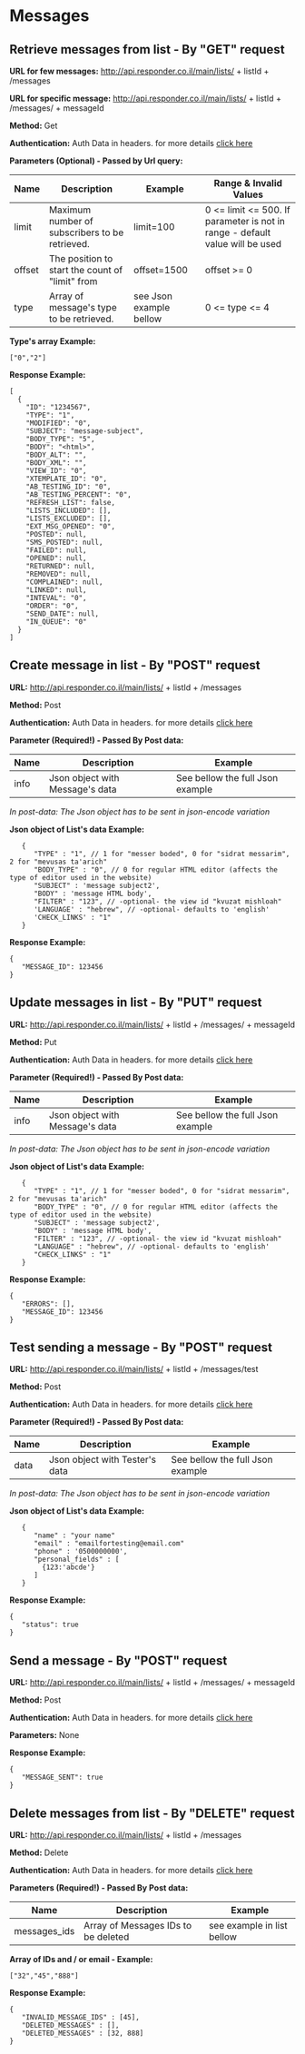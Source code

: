 # Messages

## Retrieve messages from list - By "GET" request

**URL for few messages:** http://api.responder.co.il/main/lists/ + listId + /messages

**URL for specific message:** http://api.responder.co.il/main/lists/ + listId + /messages/ + messageId


**Method:** Get

**Authentication:** Auth Data in headers. for more details [click here](https://github.com/chenrosenblum/my-description/tree/master/Authentication/ )

**Parameters (Optional) - Passed by Url query:**
  
  | Name     | Description | Example     | Range & Invalid Values |
  | ---------|-------------|-------------|------------------------|
  | limit | Maximum number of subscribers to be retrieved. | limit=100 | 0 <= limit <= 500. If parameter is not in range - default value will be used | 
  | offset  | The position to start the count of "limit" from | offset=1500 | offset >= 0
  | type | Array of message's type to be retrieved.  | see Json example bellow | 0 <=  type <= 4     | |   

**Type's array Example:**

    ["0","2"]

**Response Example:**

    [
      {
        "ID": "1234567",
        "TYPE": "1",
        "MODIFIED": "0",
        "SUBJECT": "message-subject",
        "BODY_TYPE": "5",
        "BODY": "<html>",
        "BODY_ALT": "",
        "BODY_XML": "",
        "VIEW_ID": "0",
        "XTEMPLATE_ID": "0",
        "AB_TESTING_ID": "0",
        "AB_TESTING_PERCENT": "0",
        "REFRESH_LIST": false,
        "LISTS_INCLUDED": [],
        "LISTS_EXCLUDED": [],
        "EXT_MSG_OPENED": "0",
        "POSTED": null,
        "SMS_POSTED": null,
        "FAILED": null,
        "OPENED": null,
        "RETURNED": null,
        "REMOVED": null,
        "COMPLAINED": null,
        "LINKED": null,
        "INTEVAL": "0",
        "ORDER": "0",
        "SEND_DATE": null,
        "IN_QUEUE": "0"
      }
    ]
    

## Create message in list - By "POST" request

**URL:** http://api.responder.co.il/main/lists/ + listId + /messages

**Method:** Post

**Authentication:** Auth Data in headers. for more details [click here](https://github.com/chenrosenblum/my-description/tree/master/Authentication/ )

**Parameter (Required!) - Passed By Post data:**
  
  | Name     | Description | Example |
  | ---------|-------------|---------|
  | info | Json object with Message's data | See bellow the full Json example |

*In post-data: The Json object has to be sent in json-encode variation*

**Json object of List's data Example:**

       {
          "TYPE" : "1", // 1 for "messer boded", 0 for "sidrat messarim", 2 for "mevusas ta'arich"
          "BODY_TYPE" : "0", // 0 for regular HTML editor (affects the type of editor used in the website)
          "SUBJECT" : 'message subject2',
          "BODY" : 'message HTML body',
          "FILTER" : "123", // -optional- the view id "kvuzat mishloah"
          'LANGUAGE' : "hebrew", // -optional- defaults to 'english'
          'CHECK_LINKS' : "1"
       }

**Response Example:**

    {
       "MESSAGE_ID": 123456
    }
 

## Update messages in list - By "PUT" request

**URL:** http://api.responder.co.il/main/lists/ + listId + /messages/ + messageId

**Method:** Put

**Authentication:** Auth Data in headers. for more details [click here](https://github.com/chenrosenblum/my-description/tree/master/Authentication/ )

**Parameter (Required!) - Passed By Post data:**
  
  | Name     | Description | Example |
  | ---------|-------------|---------|
  | info | Json object with Message's data | See bellow the full Json example |

*In post-data: The Json object has to be sent in json-encode variation*

**Json object of List's data Example:**

       {
          "TYPE" : "1", // 1 for "messer boded", 0 for "sidrat messarim", 2 for "mevusas ta'arich"
          "BODY_TYPE" : "0", // 0 for regular HTML editor (affects the type of editor used in the website)
          "SUBJECT" : 'message subject2',
          "BODY" : 'message HTML body',
          "FILTER" : "123", // -optional- the view id "kvuzat mishloah"
          "LANGUAGE" : "hebrew", // -optional- defaults to 'english'
          "CHECK_LINKS" : "1"
       }

**Response Example:**

    {
       "ERRORS": [],
       "MESSAGE_ID": 123456
    }
    

## Test sending a message - By "POST" request

**URL:** http://api.responder.co.il/main/lists/ + listId + /messages/test

**Method:** Post

**Authentication:** Auth Data in headers. for more details [click here](https://github.com/chenrosenblum/my-description/tree/master/Authentication/ )

**Parameter (Required!) - Passed By Post data:**
  
  | Name     | Description | Example |
  | ---------|-------------|---------|
  | data | Json object with Tester's data | See bellow the full Json example |

*In post-data: The Json object has to be sent in json-encode variation*

**Json object of List's data Example:**

       {
          "name" : "your name"
          "email" : "emailfortesting@email.com"
          "phone" : '0500000000',
          "personal_fields" : [
            {123:'abcde'}
          ]
       }

**Response Example:**

    {
       "status": true
    }


## Send a message - By "POST" request

**URL:** http://api.responder.co.il/main/lists/ + listId + /messages/ + messageId

**Method:** Post

**Authentication:** Auth Data in headers. for more details [click here](https://github.com/chenrosenblum/my-description/tree/master/Authentication/ )

**Parameters:** None

**Response Example:**

    {
       "MESSAGE_SENT": true
    }
   
## Delete messages from list - By "DELETE" request

**URL:** http://api.responder.co.il/main/lists/ + listId + /messages

**Method:** Delete

**Authentication:** Auth Data in headers. for more details [click here](https://github.com/chenrosenblum/my-description/tree/master/Authentication/ )

**Parameters (Required!) - Passed By Post data:**

  | Name     | Description | Example     |
  | ---------|-------------|-------------|
  | messages_ids  | Array of Messages IDs to be deleted | see example in list bellow |
  
**Array of IDs and / or email - Example:**
        
    ["32","45","888"]

**Response Example:**

    {
       "INVALID_MESSAGE_IDS" : [45],
       "DELETED_MESSAGES" : [],
       "DELETED_MESSAGES" : [32, 888]
    }
